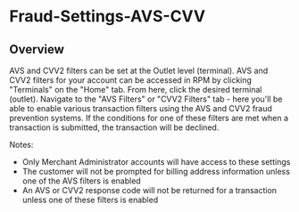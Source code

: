 # Fraud-Settings-AVS-CVV

## Overview

AVS and CVV2 filters can be set at the Outlet level (terminal). AVS and CVV2 filters for your account can be accessed in RPM by clicking "Terminals" on the "Home" tab. From here, click the desired terminal (outlet). Navigate to the "AVS Filters" or "CVV2 Filters" tab - here you'll be able to enable various transaction filters using the AVS and CVV2 fraud prevention systems. If the conditions for one of these filters are met when a transaction is submitted, the transaction will be declined.

Notes:

- Only Merchant Administrator accounts will have access to these settings
- The customer will not be prompted for billing address information unless one of the AVS filters is enabled
- An AVS or CVV2 response code will not be returned for a transaction unless one of these filters is enabled